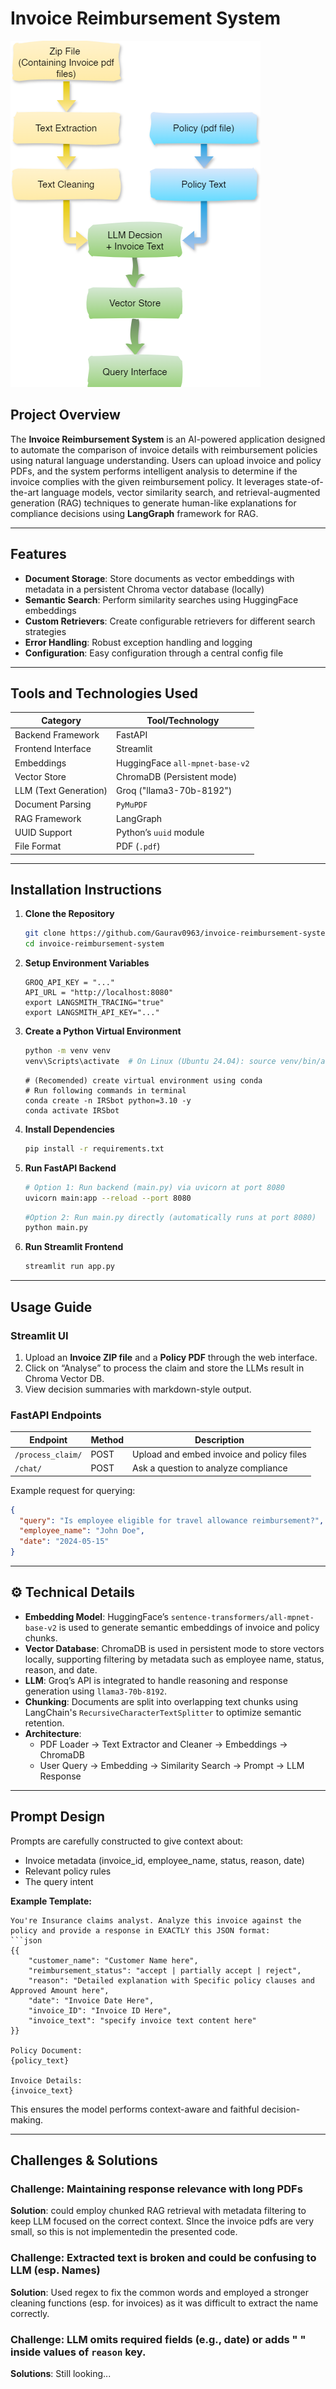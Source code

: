 # Invoice Reimbursement System
![Flow Diagram](images/flow_diagram.png) 
## Project Overview

The **Invoice Reimbursement System** is an AI-powered application designed to automate the comparison of invoice details with reimbursement policies using natural language understanding. Users can upload invoice and policy PDFs, and the system performs intelligent analysis to determine if the invoice complies with the given reimbursement policy. It leverages state-of-the-art language models, vector similarity search, and retrieval-augmented generation (RAG) techniques to generate human-like explanations for compliance decisions using **LangGraph** framework for RAG.

---

## Features

- **Document Storage**: Store documents as vector embeddings with metadata in a persistent Chroma vector database (locally)
- **Semantic Search**: Perform similarity searches using HuggingFace embeddings
- **Custom Retrievers**: Create configurable retrievers for different search strategies
- **Error Handling**: Robust exception handling and logging
- **Configuration**: Easy configuration through a central config file

---

## Tools and Technologies Used

| Category               | Tool/Technology                     |
|------------------------|-------------------------------------|
| Backend Framework      | FastAPI                             |
| Frontend Interface     | Streamlit                           |
| Embeddings             | HuggingFace `all-mpnet-base-v2`     |
| Vector Store           | ChromaDB (Persistent mode)          |
| LLM (Text Generation)  | Groq ("llama3-70b-8192")            |
| Document Parsing       | `PyMuPDF`                           |
| RAG Framework          | LangGraph                           |
| UUID Support           | Python’s `uuid` module              |
| File Format            | PDF (`.pdf`)                        |

---

## Installation Instructions

1. **Clone the Repository**
   ```bash
   git clone https://github.com/Gaurav0963/invoice-reimbursement-system.git
   cd invoice-reimbursement-system
   ```
2. **Setup Environment Variables**
    ```
    GROQ_API_KEY = "..."
    API_URL = "http://localhost:8080"
    export LANGSMITH_TRACING="true"
    export LANGSMITH_API_KEY="..."
    ```

3. **Create a Python Virtual Environment**
   ```bash
   python -m venv venv
   venv\Scripts\activate  # On Linux (Ubuntu 24.04): source venv/bin/activate
   ```
   ```
   # (Recomended) create virtual environment using conda
   # Run following commands in terminal
   conda create -n IRSbot python=3.10 -y
   conda activate IRSbot 
   ```

4. **Install Dependencies**
   ```bash
   pip install -r requirements.txt
   ```

5. **Run FastAPI Backend**
   ```bash
   # Option 1: Run backend (main.py) via uvicorn at port 8080
   uvicorn main:app --reload --port 8080
   ```
   ```bash
   #Option 2: Run main.py directly (automatically runs at port 8080)
   python main.py 
   ```

6. **Run Streamlit Frontend**
   ```bash
   streamlit run app.py
   ```

---

## Usage Guide

### Streamlit UI

1. Upload an **Invoice ZIP file** and a **Policy PDF** through the web interface.
2. Click on “Analyse” to process the claim and store the LLMs result in Chroma Vector DB.
3. View decision summaries with markdown-style output.

### FastAPI Endpoints

| Endpoint                 | Method | Description                                |
|--------------------------|--------|--------------------------------------------|
| `/process_claim/`        | POST   | Upload and embed invoice and policy files  |
| `/chat/`                 | POST   | Ask a question to analyze compliance       |

Example request for querying:

```json
{
  "query": "Is employee eligible for travel allowance reimbursement?",
  "employee_name": "John Doe",
  "date": "2024-05-15"
}
```

---

## ⚙️ Technical Details

- **Embedding Model**: HuggingFace’s `sentence-transformers/all-mpnet-base-v2` is used to generate semantic embeddings of invoice and policy chunks.
- **Vector Database**: ChromaDB is used in persistent mode to store vectors locally, supporting filtering by metadata such as employee name, status, reason, and date.
- **LLM**: Groq’s API is integrated to handle reasoning and response generation using `llama3-70b-8192`.
- **Chunking**: Documents are split into overlapping text chunks using LangChain's `RecursiveCharacterTextSplitter` to optimize semantic retention.
- **Architecture**:
  - PDF Loader -> Text Extractor and Cleaner -> Embeddings -> ChromaDB
  - User Query -> Embedding -> Similarity Search -> Prompt -> LLM Response

---

## Prompt Design

Prompts are carefully constructed to give context about:

- Invoice metadata (invoice_id, employee_name, status, reason, date)
- Relevant policy rules
- The query intent

**Example Template:**

```
You're Insurance claims analyst. Analyze this invoice against the policy and provide a response in EXACTLY this JSON format:
```json
{{
    "customer_name": "Customer Name here",
    "reimbursement_status": "accept | partially accept | reject",
    "reason": "Detailed explanation with Specific policy clauses and Approved Amount here",
    "date": "Invoice Date Here",
    "invoice_ID": "Invoice ID Here",
    "invoice_text": "specify invoice text content here"
}}

Policy Document:
{policy_text}

Invoice Details:
{invoice_text}
```

This ensures the model performs context-aware and faithful decision-making.

---

## Challenges & Solutions

### Challenge: Maintaining response relevance with long PDFs
**Solution**: could employ chunked RAG retrieval with metadata filtering to keep LLM focused on the correct context. SInce the invoice pdfs are very small, so this is not implementedin the presented code.

### Challenge: Extracted text is broken and could be confusing to LLM (esp. Names)
**Solution**: Used regex to fix the common words and employed a stronger cleaning functions (esp. for invoices) as it was difficult to extract the name correctly.

### Challenge: LLM omits required fields (e.g., date) or adds " " inside values of `reason` key.
**Solutions**: Still looking...